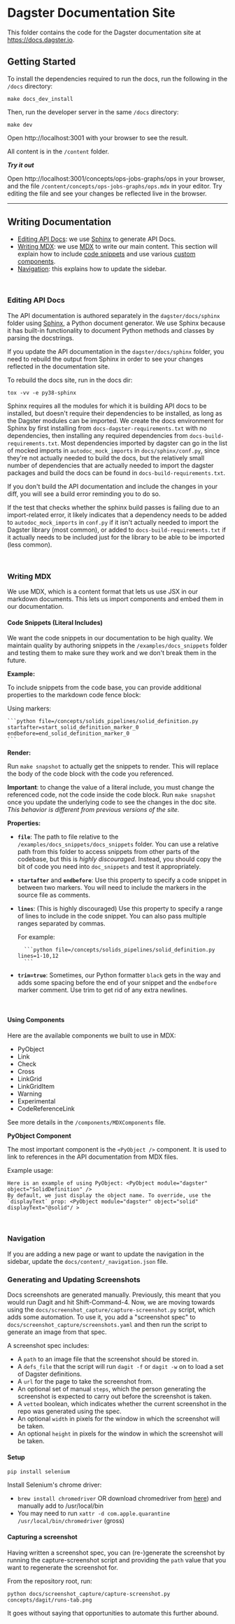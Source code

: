 # Dagster Documentation Site

This folder contains the code for the Dagster documentation site at https://docs.dagster.io.

## Getting Started

To install the dependencies required to run the docs, run the following in the `/docs` directory:

```
make docs_dev_install
```

Then, run the developer server in the same `/docs` directory:

```
make dev
```

Open http://localhost:3001 with your browser to see the result.

All content is in the `/content` folder.

**_Try it out_**

Open http://localhost:3001/concepts/ops-jobs-graphs/ops in your browser, and the file `/content/concepts/ops-jobs-graphs/ops.mdx` in your editor. Try editing the file and see your changes be reflected live in the browser.

---

## Writing Documentation

- [Editing API Docs](#editing-api-docs): we use [Sphinx](https://www.sphinx-doc.org/en/master/) to generate API Docs.
- [Writing MDX](#writing-mdx): we use [MDX](https://mdxjs.com/table-of-components) to write our main
  content. This section will explain how to include [code snippets](#code-snippets-literal-includes)
  and use various [custom components](#using-components).
- [Navigation](#navigation): this explains how to update the sidebar.

<br />

### Editing API Docs

The API documentation is authored separately in the `dagster/docs/sphinx` folder using [Sphinx](https://www.sphinx-doc.org/en/master/), a Python document generator. We use Sphinx because it has built-in functionality to document Python methods and classes by parsing the docstrings.

If you update the API documentation in the `dagster/docs/sphinx` folder, you need to rebuild the output from Sphinx in order to see your changes reflected in the documentation site.

To rebuild the docs site, run in the docs dir:

```
tox -vv -e py38-sphinx
```

Sphinx requires all the modules for which it is building API docs to be installed, but doesn't require their dependencies to be installed, as long as the Dagster modules can be imported. We create the docs environment for Sphinx by first installing from `docs-dagster-requirements.txt` with no dependencies, then installing any required dependencies from `docs-build-requirements.txt`. Most dependencies imported by dagster can go in the list of mocked imports in `autodoc_mock_imports` in `docs/sphinx/conf.py`, since they're not actually needed to build the docs, but the relatively small number of dependencies that are actually needed to import the dagster packages and build the docs can be found in `docs-build-requirements.txt`.

If you don't build the API documentation and include the changes in your diff, you will see a build error reminding you to do so.

If the test that checks whether the sphinx build passes is failing due to an import-related error, it likely indicates that a dependency needs to be added to `autodoc_mock_imports` in `conf.py` if it isn't actually needed to import the Dagster library (most common), or added to `docs-build-requirements.txt` if it actually needs to be included just for the library to be able to be imported (less common).

<br />

### Writing MDX

We use MDX, which is a content format that lets us use JSX in our markdown documents. This lets us import components and embed them in our documentation.

#### Code Snippets (Literal Includes)

We want the code snippets in our documentation to be high quality. We maintain quality by authoring snippets in the `/examples/docs_snippets` folder and testing them to make sure they work and we don't break them in the future.

**Example:**

To include snippets from the code base, you can provide additional properties to the markdown code fence block:

Using markers:

    ```python file=/concepts/solids_pipelines/solid_definition.py startafter=start_solid_definition_marker_0 endbefore=end_solid_definition_marker_0
    ```

**Render:**

Run `make snapshot` to actually get the snippets to render. This will replace the body of the code block with the code you referenced.

**Important**: to change the value of a literal include, you must change the referenced code, not the code inside the code block. Run `make snapshot` once you update the underlying code to see the changes in the doc site. _This behavior is different from previous versions of the site._

**Properties:**

- **`file`**: The path to file relative to the `/examples/docs_snippets/docs_snippets` folder. You can use a relative path from this folder to access snippets from other parts of the codebase, but this is _highly discouraged_. Instead, you should copy the bit of code you need into `doc_snippets` and test it appropriately.
- **`startafter`** and **`endbefore`**: Use this property to specify a code snippet in between two markers. You will need to include the markers in the source file as comments.
- **`lines`**: (This is highly discouraged) Use this property to specify a range of lines to include in the code snippet. You can also pass multiple ranges separated by commas.

  For example:

        ```python file=/concepts/solids_pipelines/solid_definition.py lines=1-10,12
        ```

- **`trim=true`**: Sometimes, our Python formatter `black` gets in the way and adds some spacing before the end of your snippet and the `endbefore` marker comment. Use trim to get rid of any extra newlines.

<br />

#### Using Components

Here are the available components we built to use in MDX:

- PyObject
- Link
- Check
- Cross
- LinkGrid
- LinkGridItem
- Warning
- Experimental
- CodeReferenceLink

See more details in the `/components/MDXComponents` file.

**PyObject Component**

The most important component is the `<PyObject />` component. It is used to link to references in the API documentation from MDX files.

Example usage:

```
Here is an example of using PyObject: <PyObject module="dagster" object="SolidDefinition" />
By default, we just display the object name. To override, use the `displayText` prop: <PyObject module="dagster" object="solid" displayText="@solid"/ >
```

<br />

### Navigation

If you are adding a new page or want to update the navigation in the sidebar, update the `docs/content/_navigation.json` file.

### Generating and Updating Screenshots

Docs screenshots are generated manually. Previously, this meant that you would run Dagit and hit Shift-Command-4. Now, we are moving towards using the `docs/screenshot_capture/capture-screenshot.py` script, which adds some automation. To use it, you add a "screenshot spec" to `docs/screenshot_capture/screenshots.yaml` and then run the script to generate an image from that spec.

A screenshot spec includes:

- A `path` to an image file that the screenshot should be stored in.
- A `defs_file` that the script will run `dagit -f` or `dagit -w` on to load a set of Dagster definitions.
- A `url` for the page to take the screenshot from.
- An optional set of manual `steps`, which the person generating the screenshot is expected to carry out before the screenshot is taken.
- A `vetted` boolean, which indicates whether the current screenshot in the repo was generated using the spec.
- An optional `width` in pixels for the window in which the screenshot will be taken.
- An optional `height` in pixels for the window in which the screenshot will be taken.

#### Setup

```
pip install selenium
```

Install Selenium's chrome driver:

- `brew install chromedriver` OR download chromedriver from [here](https://chromedriver.chromium.org/downloads)) and manually add to /usr/local/bin
- You may need to run `xattr -d com.apple.quarantine /usr/local/bin/chromedriver` (gross)

#### Capturing a screenshot

Having written a screenshot spec, you can (re-)generate the screenshot by running the capture-screenshot script and providing the `path` value that you want to regenerate the screenshot for.

From the repository root, run:

```
python docs/screenshot_capture/capture-screenshot.py concepts/dagit/runs-tab.png
```

It goes without saying that opportunities to automate this further abound.
